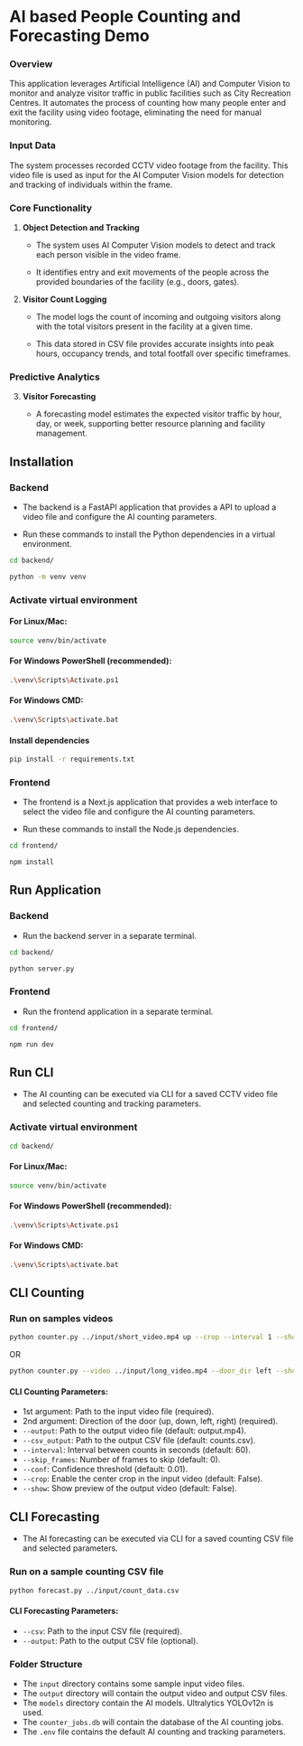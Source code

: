 # AI based People Counting and Forecasting Demo

### Overview

This application leverages Artificial Intelligence (AI) and Computer Vision to monitor and analyze visitor traffic in public facilities such as City Recreation Centres. It automates the process of counting how many people enter and exit the facility using video footage, eliminating the need for manual monitoring.

### Input Data

The system processes recorded CCTV video footage from the facility. This video file is used as input for the AI Computer Vision models for detection and tracking of individuals within the frame.

### Core Functionality

1. **Object Detection and Tracking**

    - The system uses AI Computer Vision models to detect and track each person visible in the video frame.

    - It identifies entry and exit movements of the people across the provided boundaries of the facility (e.g., doors, gates).

2. **Visitor Count Logging**

    - The model logs the count of incoming and outgoing visitors along with the total visitors present in the facility at a given time.

    - This data stored in CSV file provides accurate insights into peak hours, occupancy trends, and total footfall over specific timeframes.

### Predictive Analytics

3. **Visitor Forecasting**

    - A forecasting model estimates the expected visitor traffic by hour, day, or week, supporting better resource planning and facility management.

## Installation

### Backend

- The backend is a FastAPI application that provides a API to upload a video file and configure the AI counting parameters.

- Run these commands to install the Python dependencies in a virtual environment.

```bash
cd backend/

python -m venv venv
```

### Activate virtual environment
#### For Linux/Mac:
```bash
source venv/bin/activate
```
#### For Windows PowerShell (recommended):
```bash
.\venv\Scripts\Activate.ps1
```
#### For Windows CMD:
```bash
.\venv\Scripts\activate.bat
```

#### Install dependencies
```bash
pip install -r requirements.txt
```

### Frontend

- The frontend is a Next.js application that provides a web interface to select the video file and configure the AI counting parameters.

- Run these commands to install the Node.js dependencies.

```bash
cd frontend/

npm install
```

## Run Application

### Backend

- Run the backend server in a separate terminal.

```bash
cd backend/

python server.py
```

### Frontend

- Run the frontend application in a separate terminal.

```bash
cd frontend/

npm run dev
```

## Run CLI

- The AI counting can be executed via CLI for a saved CCTV video file and selected counting and tracking parameters.

### Activate virtual environment
```bash
cd backend/
```
#### For Linux/Mac:
```bash
source venv/bin/activate
```
#### For Windows PowerShell (recommended):
```bash
.\venv\Scripts\Activate.ps1
```
#### For Windows CMD:
```bash
.\venv\Scripts\activate.bat
```

## CLI Counting

### Run on samples videos
```bash
python counter.py ../input/short_video.mp4 up --crop --interval 1 --show
```
OR
```bash
python counter.py --video ../input/long_video.mp4 --door_dir left --show
```

#### CLI Counting Parameters:

- 1st argument: Path to the input video file (required).
- 2nd argument: Direction of the door (up, down, left, right) (required).
- `--output`: Path to the output video file (default: output.mp4).
- `--csv_output`: Path to the output CSV file (default: counts.csv).
- `--interval`: Interval between counts in seconds (default: 60).
- `--skip_frames`: Number of frames to skip (default: 0).
- `--conf`: Confidence threshold (default: 0.01).
- `--crop`: Enable the center crop in the input video (default: False).
- `--show`: Show preview of the output video (default: False).

## CLI Forecasting

- The AI forecasting can be executed via CLI for a saved counting CSV file and selected parameters.

### Run on a sample counting CSV file
```bash
python forecast.py ../input/count_data.csv
``` 

#### CLI Forecasting Parameters:

- `--csv`: Path to the input CSV file (required).
- `--output`: Path to the output CSV file (optional).

### Folder Structure

- The `input` directory contains some sample input video files.
- The `output` directory will contain the output video and output CSV files.
- The `models` directory contain the AI models. Ultralytics YOLOv12n is used.
- The `counter_jobs.db` will contain the database of the AI counting jobs.
- The `.env` file contains the default AI counting and tracking parameters.